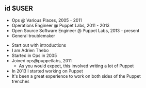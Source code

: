 id $USER
--------

  * Ops @ Various Places, 2005 - 2011
  * Operations Engineer @ Puppet Labs, 2011 - 2013
  * Open Source Software Engineer @ Puppet Labs, 2013 - present
  * General troublemaker

<aside class="notes">

  * Start out with introductions
  * I am Adrien Thebo
  * Started in Ops in 2005
  * Joined ops@puppetlabs, 2011
    * As you would expect, this involved writing a lot of Puppet
  * In 2013 I started working on Puppet
  * It's been a great experience to work on both sides of the Puppet trenches

</aside>
